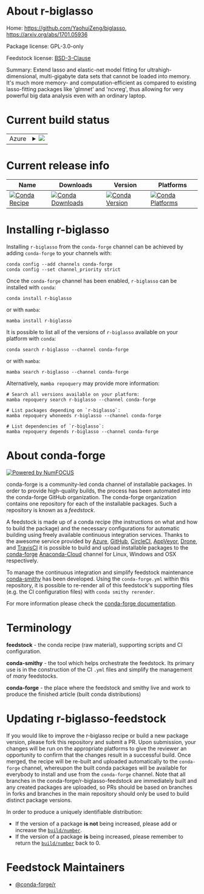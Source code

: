About r-biglasso
================

Home: https://github.com/YaohuiZeng/biglasso, https://arxiv.org/abs/1701.05936

Package license: GPL-3.0-only

Feedstock license: [BSD-3-Clause](https://github.com/conda-forge/r-biglasso-feedstock/blob/main/LICENSE.txt)

Summary: Extend lasso and elastic-net model fitting for ultrahigh-dimensional, multi-gigabyte data sets that cannot be loaded into memory. It's much more memory- and computation-efficient as compared to existing lasso-fitting packages like 'glmnet' and 'ncvreg', thus allowing for very powerful big data analysis even with an ordinary laptop.

Current build status
====================


<table>
    
  <tr>
    <td>Azure</td>
    <td>
      <details>
        <summary>
          <a href="https://dev.azure.com/conda-forge/feedstock-builds/_build/latest?definitionId=10256&branchName=main">
            <img src="https://dev.azure.com/conda-forge/feedstock-builds/_apis/build/status/r-biglasso-feedstock?branchName=main">
          </a>
        </summary>
        <table>
          <thead><tr><th>Variant</th><th>Status</th></tr></thead>
          <tbody><tr>
              <td>linux_64_r_base4.1</td>
              <td>
                <a href="https://dev.azure.com/conda-forge/feedstock-builds/_build/latest?definitionId=10256&branchName=main">
                  <img src="https://dev.azure.com/conda-forge/feedstock-builds/_apis/build/status/r-biglasso-feedstock?branchName=main&jobName=linux&configuration=linux_64_r_base4.1" alt="variant">
                </a>
              </td>
            </tr><tr>
              <td>linux_64_r_base4.2</td>
              <td>
                <a href="https://dev.azure.com/conda-forge/feedstock-builds/_build/latest?definitionId=10256&branchName=main">
                  <img src="https://dev.azure.com/conda-forge/feedstock-builds/_apis/build/status/r-biglasso-feedstock?branchName=main&jobName=linux&configuration=linux_64_r_base4.2" alt="variant">
                </a>
              </td>
            </tr><tr>
              <td>osx_64_r_base4.1</td>
              <td>
                <a href="https://dev.azure.com/conda-forge/feedstock-builds/_build/latest?definitionId=10256&branchName=main">
                  <img src="https://dev.azure.com/conda-forge/feedstock-builds/_apis/build/status/r-biglasso-feedstock?branchName=main&jobName=osx&configuration=osx_64_r_base4.1" alt="variant">
                </a>
              </td>
            </tr><tr>
              <td>osx_64_r_base4.2</td>
              <td>
                <a href="https://dev.azure.com/conda-forge/feedstock-builds/_build/latest?definitionId=10256&branchName=main">
                  <img src="https://dev.azure.com/conda-forge/feedstock-builds/_apis/build/status/r-biglasso-feedstock?branchName=main&jobName=osx&configuration=osx_64_r_base4.2" alt="variant">
                </a>
              </td>
            </tr><tr>
              <td>win_64</td>
              <td>
                <a href="https://dev.azure.com/conda-forge/feedstock-builds/_build/latest?definitionId=10256&branchName=main">
                  <img src="https://dev.azure.com/conda-forge/feedstock-builds/_apis/build/status/r-biglasso-feedstock?branchName=main&jobName=win&configuration=win_64_" alt="variant">
                </a>
              </td>
            </tr>
          </tbody>
        </table>
      </details>
    </td>
  </tr>
</table>

Current release info
====================

| Name | Downloads | Version | Platforms |
| --- | --- | --- | --- |
| [![Conda Recipe](https://img.shields.io/badge/recipe-r--biglasso-green.svg)](https://anaconda.org/conda-forge/r-biglasso) | [![Conda Downloads](https://img.shields.io/conda/dn/conda-forge/r-biglasso.svg)](https://anaconda.org/conda-forge/r-biglasso) | [![Conda Version](https://img.shields.io/conda/vn/conda-forge/r-biglasso.svg)](https://anaconda.org/conda-forge/r-biglasso) | [![Conda Platforms](https://img.shields.io/conda/pn/conda-forge/r-biglasso.svg)](https://anaconda.org/conda-forge/r-biglasso) |

Installing r-biglasso
=====================

Installing `r-biglasso` from the `conda-forge` channel can be achieved by adding `conda-forge` to your channels with:

```
conda config --add channels conda-forge
conda config --set channel_priority strict
```

Once the `conda-forge` channel has been enabled, `r-biglasso` can be installed with `conda`:

```
conda install r-biglasso
```

or with `mamba`:

```
mamba install r-biglasso
```

It is possible to list all of the versions of `r-biglasso` available on your platform with `conda`:

```
conda search r-biglasso --channel conda-forge
```

or with `mamba`:

```
mamba search r-biglasso --channel conda-forge
```

Alternatively, `mamba repoquery` may provide more information:

```
# Search all versions available on your platform:
mamba repoquery search r-biglasso --channel conda-forge

# List packages depending on `r-biglasso`:
mamba repoquery whoneeds r-biglasso --channel conda-forge

# List dependencies of `r-biglasso`:
mamba repoquery depends r-biglasso --channel conda-forge
```


About conda-forge
=================

[![Powered by
NumFOCUS](https://img.shields.io/badge/powered%20by-NumFOCUS-orange.svg?style=flat&colorA=E1523D&colorB=007D8A)](https://numfocus.org)

conda-forge is a community-led conda channel of installable packages.
In order to provide high-quality builds, the process has been automated into the
conda-forge GitHub organization. The conda-forge organization contains one repository
for each of the installable packages. Such a repository is known as a *feedstock*.

A feedstock is made up of a conda recipe (the instructions on what and how to build
the package) and the necessary configurations for automatic building using freely
available continuous integration services. Thanks to the awesome service provided by
[Azure](https://azure.microsoft.com/en-us/services/devops/), [GitHub](https://github.com/),
[CircleCI](https://circleci.com/), [AppVeyor](https://www.appveyor.com/),
[Drone](https://cloud.drone.io/welcome), and [TravisCI](https://travis-ci.com/)
it is possible to build and upload installable packages to the
[conda-forge](https://anaconda.org/conda-forge) [Anaconda-Cloud](https://anaconda.org/)
channel for Linux, Windows and OSX respectively.

To manage the continuous integration and simplify feedstock maintenance
[conda-smithy](https://github.com/conda-forge/conda-smithy) has been developed.
Using the ``conda-forge.yml`` within this repository, it is possible to re-render all of
this feedstock's supporting files (e.g. the CI configuration files) with ``conda smithy rerender``.

For more information please check the [conda-forge documentation](https://conda-forge.org/docs/).

Terminology
===========

**feedstock** - the conda recipe (raw material), supporting scripts and CI configuration.

**conda-smithy** - the tool which helps orchestrate the feedstock.
                   Its primary use is in the construction of the CI ``.yml`` files
                   and simplify the management of *many* feedstocks.

**conda-forge** - the place where the feedstock and smithy live and work to
                  produce the finished article (built conda distributions)


Updating r-biglasso-feedstock
=============================

If you would like to improve the r-biglasso recipe or build a new
package version, please fork this repository and submit a PR. Upon submission,
your changes will be run on the appropriate platforms to give the reviewer an
opportunity to confirm that the changes result in a successful build. Once
merged, the recipe will be re-built and uploaded automatically to the
`conda-forge` channel, whereupon the built conda packages will be available for
everybody to install and use from the `conda-forge` channel.
Note that all branches in the conda-forge/r-biglasso-feedstock are
immediately built and any created packages are uploaded, so PRs should be based
on branches in forks and branches in the main repository should only be used to
build distinct package versions.

In order to produce a uniquely identifiable distribution:
 * If the version of a package **is not** being increased, please add or increase
   the [``build/number``](https://docs.conda.io/projects/conda-build/en/latest/resources/define-metadata.html#build-number-and-string).
 * If the version of a package **is** being increased, please remember to return
   the [``build/number``](https://docs.conda.io/projects/conda-build/en/latest/resources/define-metadata.html#build-number-and-string)
   back to 0.

Feedstock Maintainers
=====================

* [@conda-forge/r](https://github.com/conda-forge/r/)

